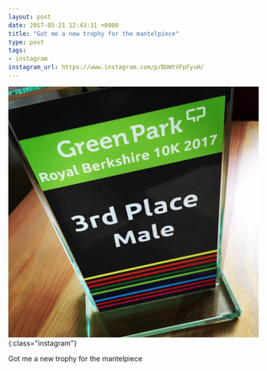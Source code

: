 ```yaml
---
layout: post
date: 2017-05-21 12:43:31 +0000
title: "Got me a new trophy for the mantelpiece"
type: post
tags:
- instagram
instagram_url: https://www.instagram.com/p/BUWtVFpFyuH/
---
```


![Instagram - BUWtVFpFyuH](/img/BUWtVFpFyuH.jpg){:class="instagram"}

Got me a new trophy for the mantelpiece
